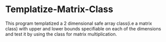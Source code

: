 # Templatize-Matrix-Class

This program templatized a 2 dimensional safe array class(i.e a matrix class) with upper and lower bounds specifiable on each of the dimensions and test it by using the class for matrix multiplication.
